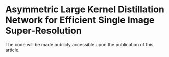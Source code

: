 # Asymmetric Large Kernel Distillation Network for Efficient Single Image Super-Resolution
The code will be made publicly accessible upon the publication of this article.
